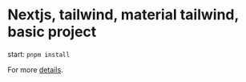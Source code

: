 # Nextjs, tailwind, material tailwind, basic project

start: `pnpm install`

For more [details](./README.template.md).
